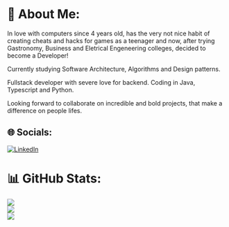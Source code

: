 # 💫 About Me:
In love with computers since 4 years old, has the very not nice habit of creating cheats and hacks for games as a teenager and now, after trying Gastronomy, Business and Eletrical Engeneering colleges, decided to become a Developer!

Currently studying Software Architecture, Algorithms and Design patterns. 

Fullstack developer with severe love for backend. Coding in Java, Typescript and Python.

Looking forward to collaborate on incredible and bold projects, that make a difference on people lifes.

## 🌐 Socials:
[![LinkedIn](https://img.shields.io/badge/LinkedIn-%230077B5.svg?logo=linkedin&logoColor=white)](https://linkedin.com/in/alangmartini) 

# 📊 GitHub Stats:
![](https://github-readme-stats.vercel.app/api?username=alangmartini&theme=dracula&hide_border=false&include_all_commits=true&count_private=true)<br/>
![](https://github-readme-streak-stats.herokuapp.com/?user=alangmartini&theme=dracula&hide_border=false)<br/>
![](https://github-readme-stats.vercel.app/api/top-langs/?username=alangmartini&theme=dracula&hide_border=false&include_all_commits=true&count_private=true&layout=compact)
